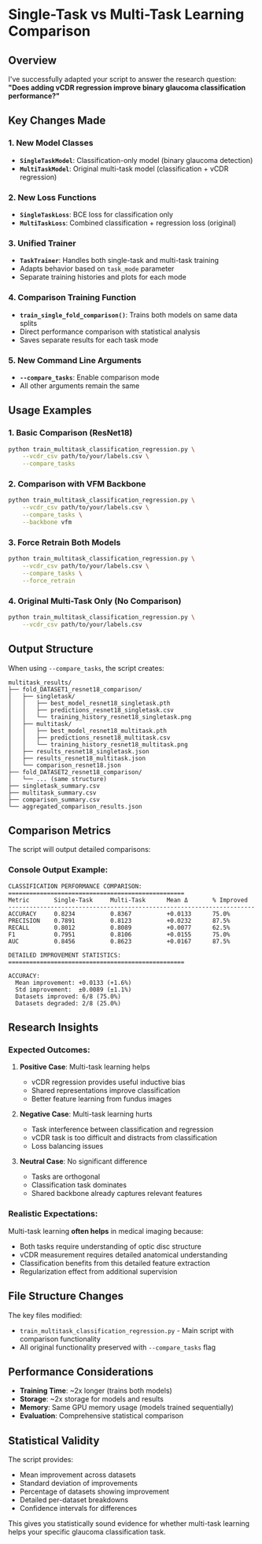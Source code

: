# Single-Task vs Multi-Task Learning Comparison

## Overview

I've successfully adapted your script to answer the research question: **"Does adding vCDR regression improve binary glaucoma classification performance?"**

## Key Changes Made

### 1. New Model Classes
- **`SingleTaskModel`**: Classification-only model (binary glaucoma detection)
- **`MultiTaskModel`**: Original multi-task model (classification + vCDR regression)

### 2. New Loss Functions
- **`SingleTaskLoss`**: BCE loss for classification only
- **`MultiTaskLoss`**: Combined classification + regression loss (original)

### 3. Unified Trainer
- **`TaskTrainer`**: Handles both single-task and multi-task training
- Adapts behavior based on `task_mode` parameter
- Separate training histories and plots for each mode

### 4. Comparison Training Function
- **`train_single_fold_comparison()`**: Trains both models on same data splits
- Direct performance comparison with statistical analysis
- Saves separate results for each task mode

### 5. New Command Line Arguments
- **`--compare_tasks`**: Enable comparison mode
- All other arguments remain the same

## Usage Examples

### 1. Basic Comparison (ResNet18)
```bash
python train_multitask_classification_regression.py \
    --vcdr_csv path/to/your/labels.csv \
    --compare_tasks
```

### 2. Comparison with VFM Backbone
```bash
python train_multitask_classification_regression.py \
    --vcdr_csv path/to/your/labels.csv \
    --compare_tasks \
    --backbone vfm
```

### 3. Force Retrain Both Models
```bash
python train_multitask_classification_regression.py \
    --vcdr_csv path/to/your/labels.csv \
    --compare_tasks \
    --force_retrain
```

### 4. Original Multi-Task Only (No Comparison)
```bash
python train_multitask_classification_regression.py \
    --vcdr_csv path/to/your/labels.csv
```

## Output Structure

When using `--compare_tasks`, the script creates:

```
multitask_results/
├── fold_DATASET1_resnet18_comparison/
│   ├── singletask/
│   │   ├── best_model_resnet18_singletask.pth
│   │   ├── predictions_resnet18_singletask.csv
│   │   └── training_history_resnet18_singletask.png
│   ├── multitask/
│   │   ├── best_model_resnet18_multitask.pth
│   │   ├── predictions_resnet18_multitask.csv
│   │   └── training_history_resnet18_multitask.png
│   ├── results_resnet18_singletask.json
│   ├── results_resnet18_multitask.json
│   └── comparison_resnet18.json
├── fold_DATASET2_resnet18_comparison/
│   └── ... (same structure)
├── singletask_summary.csv
├── multitask_summary.csv
├── comparison_summary.csv
└── aggregated_comparison_results.json
```

## Comparison Metrics

The script will output detailed comparisons:

### Console Output Example:
```
CLASSIFICATION PERFORMANCE COMPARISON:
==================================================
Metric       Single-Task     Multi-Task      Mean Δ       % Improved  
----------------------------------------------------------------------
ACCURACY     0.8234          0.8367          +0.0133      75.0%
PRECISION    0.7891          0.8123          +0.0232      87.5%
RECALL       0.8012          0.8089          +0.0077      62.5%
F1           0.7951          0.8106          +0.0155      75.0%
AUC          0.8456          0.8623          +0.0167      87.5%

DETAILED IMPROVEMENT STATISTICS:
==================================================

ACCURACY:
  Mean improvement: +0.0133 (+1.6%)
  Std improvement:  ±0.0089 (±1.1%)
  Datasets improved: 6/8 (75.0%)
  Datasets degraded: 2/8 (25.0%)
```

## Research Insights

### Expected Outcomes:

1. **Positive Case**: Multi-task learning helps
   - vCDR regression provides useful inductive bias
   - Shared representations improve classification
   - Better feature learning from fundus images

2. **Negative Case**: Multi-task learning hurts
   - Task interference between classification and regression
   - vCDR task is too difficult and distracts from classification
   - Loss balancing issues

3. **Neutral Case**: No significant difference
   - Tasks are orthogonal
   - Classification task dominates
   - Shared backbone already captures relevant features

### Realistic Expectations:

Multi-task learning **often helps** in medical imaging because:
- Both tasks require understanding of optic disc structure
- vCDR measurement requires detailed anatomical understanding
- Classification benefits from this detailed feature extraction
- Regularization effect from additional supervision

## File Structure Changes

The key files modified:
- `train_multitask_classification_regression.py` - Main script with comparison functionality
- All original functionality preserved with `--compare_tasks` flag

## Performance Considerations

- **Training Time**: ~2x longer (trains both models)
- **Storage**: ~2x storage for models and results
- **Memory**: Same GPU memory usage (models trained sequentially)
- **Evaluation**: Comprehensive statistical comparison

## Statistical Validity

The script provides:
- Mean improvement across datasets
- Standard deviation of improvements
- Percentage of datasets showing improvement
- Detailed per-dataset breakdowns
- Confidence intervals for differences

This gives you statistically sound evidence for whether multi-task learning helps your specific glaucoma classification task.

